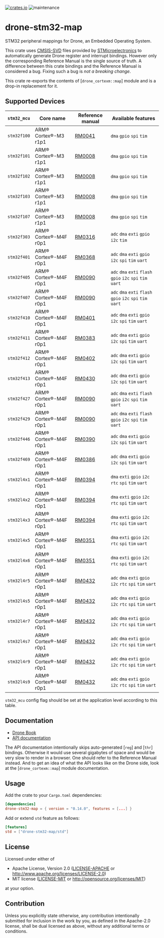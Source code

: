 [![crates.io](https://img.shields.io/crates/v/drone-stm32-map.svg)](https://crates.io/crates/drone-stm32-map)
![maintenance](https://img.shields.io/badge/maintenance-actively--developed-brightgreen.svg)

# drone-stm32-map

STM32 peripheral mappings for Drone, an Embedded Operating System.

This crate uses
[CMSIS-SVD](https://arm-software.github.io/CMSIS_5/SVD/html/index.html)
files provided by [STMicroelectronics](https://www.st.com/) to automatically
generate Drone register and interrupt bindings. However only the
corresponding Reference Manual is the single source of truth. A difference
between this crate bindings and the Reference Manual is considered a
bug. Fixing such a bug is *not a breaking change*.

This crate re-exports the contents of [`drone_cortexm::map`] module and is a
drop-in replacement for it.

## Supported Devices

| `stm32_mcu` | Core name             | Reference manual | Available features                                         |
|-------------|-----------------------|------------------|------------------------------------------------------------|
| `stm32f100` | ARM® Cortex®-M3 r1p1  | [RM0041][RM0041] | `dma` `gpio` `spi` `tim`                                   |
| `stm32f101` | ARM® Cortex®-M3 r1p1  | [RM0008][RM0008] | `dma` `gpio` `spi` `tim`                                   |
| `stm32f102` | ARM® Cortex®-M3 r1p1  | [RM0008][RM0008] | `dma` `gpio` `spi` `tim`                                   |
| `stm32f103` | ARM® Cortex®-M3 r1p1  | [RM0008][RM0008] | `dma` `gpio` `spi` `tim`                                   |
| `stm32f107` | ARM® Cortex®-M3 r1p1  | [RM0008][RM0008] | `dma` `gpio` `spi` `tim`                                   |
| `stm32f303` | ARM® Cortex®-M4F r0p1 | [RM0316][RM0316] | `adc` `dma` `exti` `gpio` `i2c` `tim`                      |
| `stm32f401` | ARM® Cortex®-M4F r0p1 | [RM0368][RM0368] | `adc` `dma` `exti` `gpio` `i2c` `spi` `tim` `uart`         |
| `stm32f405` | ARM® Cortex®-M4F r0p1 | [RM0090][RM0090] | `adc` `dma` `exti` `flash` `gpio` `i2c` `spi` `tim` `uart` |
| `stm32f407` | ARM® Cortex®-M4F r0p1 | [RM0090][RM0090] | `adc` `dma` `exti` `flash` `gpio` `i2c` `spi` `tim` `uart` |
| `stm32f410` | ARM® Cortex®-M4F r0p1 | [RM0401][RM0401] | `adc` `dma` `exti` `gpio` `i2c` `spi` `tim` `uart`         |
| `stm32f411` | ARM® Cortex®-M4F r0p1 | [RM0383][RM0383] | `adc` `dma` `exti` `gpio` `i2c` `spi` `tim` `uart`         |
| `stm32f412` | ARM® Cortex®-M4F r0p1 | [RM0402][RM0402] | `adc` `dma` `exti` `gpio` `i2c` `spi` `tim` `uart`         |
| `stm32f413` | ARM® Cortex®-M4F r0p1 | [RM0430][RM0430] | `adc` `dma` `exti` `gpio` `i2c` `spi` `tim` `uart`         |
| `stm32f427` | ARM® Cortex®-M4F r0p1 | [RM0090][RM0090] | `adc` `dma` `exti` `flash` `gpio` `i2c` `spi` `tim` `uart` |
| `stm32f429` | ARM® Cortex®-M4F r0p1 | [RM0090][RM0090] | `adc` `dma` `exti` `flash` `gpio` `i2c` `spi` `tim` `uart` |
| `stm32f446` | ARM® Cortex®-M4F r0p1 | [RM0390][RM0390] | `adc` `dma` `exti` `gpio` `i2c` `spi` `tim` `uart`         |
| `stm32f469` | ARM® Cortex®-M4F r0p1 | [RM0386][RM0386] | `adc` `dma` `exti` `gpio` `i2c` `spi` `tim` `uart`         |
| `stm32l4x1` | ARM® Cortex®-M4F r0p1 | [RM0394][RM0394] | `dma` `exti` `gpio` `i2c` `rtc` `spi` `tim` `uart`         |
| `stm32l4x2` | ARM® Cortex®-M4F r0p1 | [RM0394][RM0394] | `dma` `exti` `gpio` `i2c` `rtc` `spi` `tim` `uart`         |
| `stm32l4x3` | ARM® Cortex®-M4F r0p1 | [RM0394][RM0394] | `dma` `exti` `gpio` `i2c` `rtc` `spi` `tim` `uart`         |
| `stm32l4x5` | ARM® Cortex®-M4F r0p1 | [RM0351][RM0351] | `dma` `exti` `gpio` `i2c` `rtc` `spi` `tim` `uart`         |
| `stm32l4x6` | ARM® Cortex®-M4F r0p1 | [RM0351][RM0351] | `dma` `exti` `gpio` `i2c` `rtc` `spi` `tim` `uart`         |
| `stm32l4r5` | ARM® Cortex®-M4F r0p1 | [RM0432][RM0432] | `adc` `dma` `exti` `gpio` `i2c` `rtc` `spi` `tim` `uart`   |
| `stm32l4s5` | ARM® Cortex®-M4F r0p1 | [RM0432][RM0432] | `adc` `dma` `exti` `gpio` `i2c` `rtc` `spi` `tim` `uart`   |
| `stm32l4r7` | ARM® Cortex®-M4F r0p1 | [RM0432][RM0432] | `adc` `dma` `exti` `gpio` `i2c` `rtc` `spi` `tim` `uart`   |
| `stm32l4s7` | ARM® Cortex®-M4F r0p1 | [RM0432][RM0432] | `adc` `dma` `exti` `gpio` `i2c` `rtc` `spi` `tim` `uart`   |
| `stm32l4r9` | ARM® Cortex®-M4F r0p1 | [RM0432][RM0432] | `adc` `dma` `exti` `gpio` `i2c` `rtc` `spi` `tim` `uart`   |
| `stm32l4s9` | ARM® Cortex®-M4F r0p1 | [RM0432][RM0432] | `adc` `dma` `exti` `gpio` `i2c` `rtc` `spi` `tim` `uart`   |

`stm32_mcu` config flag should be set at the application level according to
this table.

[RM0008]: https://www.st.com/resource/en/reference_manual/cd00171190.pdf
[RM0041]: https://www.st.com/resource/en/reference_manual/cd00246267.pdf
[RM0090]: https://www.st.com/resource/en/reference_manual/dm00031020.pdf
[RM0316]: https://www.st.com/resource/en/reference_manual/dm00043574.pdf
[RM0351]: https://www.st.com/resource/en/reference_manual/dm00083560.pdf
[RM0368]: https://www.st.com/resource/en/reference_manual/dm00096844.pdf
[RM0383]: https://www.st.com/resource/en/reference_manual/dm00119316.pdf
[RM0386]: https://www.st.com/resource/en/reference_manual/dm00127514.pdf
[RM0390]: https://www.st.com/resource/en/reference_manual/dm00135183.pdf
[RM0394]: https://www.st.com/resource/en/reference_manual/dm00151940.pdf
[RM0401]: https://www.st.com/resource/en/reference_manual/dm00180366.pdf
[RM0402]: https://www.st.com/resource/en/reference_manual/dm00180369.pdf
[RM0430]: https://www.st.com/resource/en/reference_manual/dm00305666.pdf
[RM0432]: https://www.st.com/resource/en/reference_manual/dm00310109.pdf

## Documentation

- [Drone Book](https://book.drone-os.com/)
- [API documentation](https://api.drone-os.com/drone-stm32-map/0.14/)

The API documentation intentionally skips auto-generated [`reg`] and [`thr`]
bindings. Otherwise it would use several gigabytes of space and would be
very slow to render in a browser. One should refer to the Reference Manual
instead. And to get an idea of what the API looks like on the Drone side,
look at the [`drone_cortexm::map`] module documentation.

## Usage

Add the crate to your `Cargo.toml` dependencies:

```toml
[dependencies]
drone-stm32-map = { version = "0.14.0", features = [...] }
```

Add or extend `std` feature as follows:

```toml
[features]
std = ["drone-stm32-map/std"]
```

## License

Licensed under either of

 * Apache License, Version 2.0
   ([LICENSE-APACHE](LICENSE-APACHE) or http://www.apache.org/licenses/LICENSE-2.0)
 * MIT license
   ([LICENSE-MIT](LICENSE-MIT) or http://opensource.org/licenses/MIT)

at your option.

## Contribution

Unless you explicitly state otherwise, any contribution intentionally submitted
for inclusion in the work by you, as defined in the Apache-2.0 license, shall be
dual licensed as above, without any additional terms or conditions.
